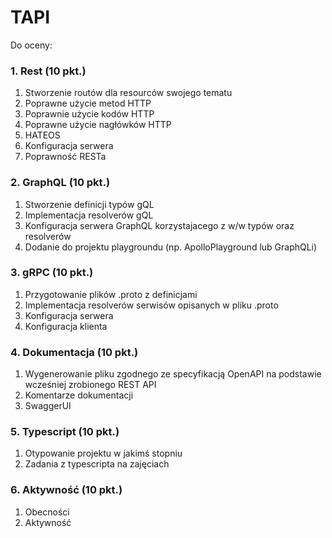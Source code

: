 # TAPI

Do oceny:

### 1. Rest (10 pkt.)
   1. Stworzenie routów dla resourców swojego tematu
   2. Poprawne użycie metod HTTP
   3. Poprawnie użycie kodów HTTP
   4. Poprawne użycie nagłówków HTTP
   5. HATEOS
   6. Konfiguracja serwera
   7. Poprawność RESTa

### 2. GraphQL (10 pkt.)
   1. Stworzenie definicji typów gQL
   2. Implementacja resolverów gQL
   4. Konfiguracja serwera GraphQL korzystajacego z w/w typów oraz resolverów
   5. Dodanie do projektu playgroundu (np. ApolloPlayground lub GraphQLi)

### 3. gRPC (10 pkt.)
   1. Przygotowanie plików .proto z definicjami
   2. Implementacja resolverów serwisów opisanych w pliku .proto
   3. Konfiguracja serwera
   4. Konfiguracja klienta

### 4. Dokumentacja (10 pkt.)
   1. Wygenerowanie pliku zgodnego ze specyfikacją OpenAPI na podstawie wcześniej zrobionego REST API
   2. Komentarze dokumentacji
   3. SwaggerUI

### 5. Typescript (10 pkt.)
   1. Otypowanie projektu w jakimś stopniu
   2. Zadania z typescripta na zajęciach

### 6. Aktywność (10 pkt.)
   1. Obecności
   2. Aktywność